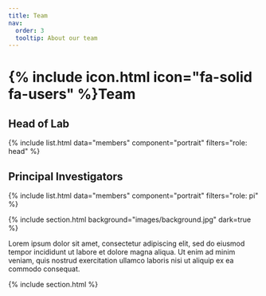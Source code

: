 ```yaml
---
title: Team
nav:
  order: 3
  tooltip: About our team
---
```


# {% include icon.html icon="fa-solid fa-users" %}Team

<!--
Lorem ipsum dolor sit amet, consectetur adipiscing elit, sed do eiusmod tempor
incididunt ut labore et dolore magna aliqua. Ut enim ad minim veniam, quis
nostrud exercitation ullamco laboris nisi ut aliquip ex ea commodo consequat.

{% include section.html %}
-->

## Head of Lab
{% include list.html data="members" component="portrait" filters="role: head" %}

## Principal Investigators
{% include list.html data="members" component="portrait" filters="role: pi" %}

<!--
{% include list.html data="members" component="portrait" filters="role: ^(?!pi$)" %}
{% include section.html background="images/background.jpg" dark=true %} 
-->

{% include section.html background="images/background.jpg" dark=true %}

Lorem ipsum dolor sit amet, consectetur adipiscing elit, sed do eiusmod tempor
incididunt ut labore et dolore magna aliqua. Ut enim ad minim veniam, quis
nostrud exercitation ullamco laboris nisi ut aliquip ex ea commodo consequat.

{% include section.html %}

<!--
{% capture content %}

{% include figure.html image="images/photo.jpg" %}
{% include figure.html image="images/photo.jpg" %}
{% include figure.html image="images/photo.jpg" %}

{% endcapture %}

{% include grid.html style="square" content=content %}
-->
